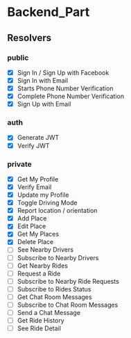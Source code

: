 # Backend_Part

## Resolvers 

### public

- [x] Sign In / Sign Up with Facebook
- [X] Sign In with Email
- [X] Starts Phone Number Verification
- [X] Complete Phone Number Verification
- [X] Sign Up with Email 

### auth 

- [X] Generate JWT
- [X] Verify JWT

### private

- [X] Get My Profile 
- [X] Verify Email
- [X] Update my Profile
- [X] Toggle Driving Mode
- [X] Report location / orientation
- [X] Add Place
- [X] Edit Place
- [X] Get My Places
- [X] Delete Place
- [ ] See Nearby Drivers
- [ ] Subscribe to Nearby Drivers 
- [ ] Get Nearby Rides
- [ ] Request a Ride 
- [ ] Subscribe to Nearby Ride Requests
- [ ] Subscribe to Rides Status
- [ ] Get Chat Room Messages
- [ ] Subscribe to Chat Room Messages
- [ ] Send a Chat Message
- [ ] Get Ride History
- [ ] See Ride Detail 